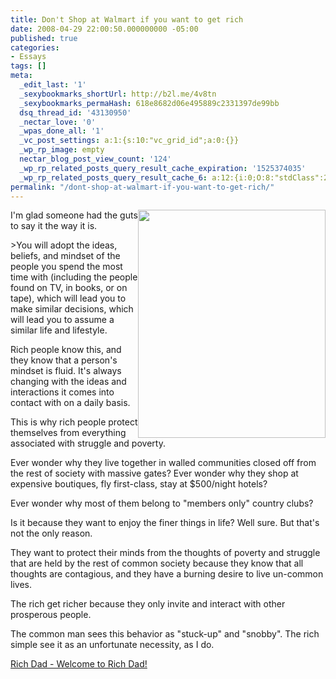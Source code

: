 ```yaml
---
title: Don't Shop at Walmart if you want to get rich
date: 2008-04-29 22:00:50.000000000 -05:00
published: true
categories:
- Essays
tags: []
meta:
  _edit_last: '1'
  _sexybookmarks_shortUrl: http://b2l.me/4v8tn
  _sexybookmarks_permaHash: 618e8682d06e495889c2331397de99bb
  dsq_thread_id: '43130950'
  _nectar_love: '0'
  _wpas_done_all: '1'
  _vc_post_settings: a:1:{s:10:"vc_grid_id";a:0:{}}
  _wp_rp_image: empty
  nectar_blog_post_view_count: '124'
  _wp_rp_related_posts_query_result_cache_expiration: '1525374035'
  _wp_rp_related_posts_query_result_cache_6: a:12:{i:0;O:8:"stdClass":2:{s:7:"post_id";s:4:"1483";s:5:"score";s:17:"28.58612882185656";}i:1;O:8:"stdClass":2:{s:7:"post_id";s:3:"393";s:5:"score";s:17:"23.81792492032283";}i:2;O:8:"stdClass":2:{s:7:"post_id";s:3:"869";s:5:"score";s:17:"21.98534345657452";}i:3;O:8:"stdClass":2:{s:7:"post_id";s:3:"400";s:5:"score";s:17:"17.14345840060267";}i:4;O:8:"stdClass":2:{s:7:"post_id";s:3:"662";s:5:"score";s:18:"16.639806682758827";}i:5;O:8:"stdClass":2:{s:7:"post_id";s:3:"289";s:5:"score";s:18:"16.639806682758827";}i:6;O:8:"stdClass":2:{s:7:"post_id";s:4:"1030";s:5:"score";s:18:"16.438197284606055";}i:7;O:8:"stdClass":2:{s:7:"post_id";s:4:"8367";s:5:"score";s:18:"15.355822648453504";}i:8;O:8:"stdClass":2:{s:7:"post_id";s:4:"1277";s:5:"score";s:18:"15.355822648453504";}i:9;O:8:"stdClass":2:{s:7:"post_id";s:3:"700";s:5:"score";s:18:"15.154213250300732";}i:10;O:8:"stdClass":2:{s:7:"post_id";s:2:"40";s:5:"score";s:18:"14.160148646958838";}i:11;O:8:"stdClass":2:{s:7:"post_id";s:2:"49";s:5:"score";s:18:"14.046757959514586";}}
permalink: "/dont-shop-at-walmart-if-you-want-to-get-rich/"
---
```

<p><img class="alignright" style="float: right;" src="{{ site.baseurl }}/posts/2008/04/walmart.jpg" alt="" width="300" height="365" />I'm glad someone had the guts to say it the way it is.</p>
>You will adopt the ideas, beliefs, and mindset of the people you spend the most time with (including the people found on TV, in books, or on tape), which will lead you to make similar decisions, which will lead you to assume a similar life and lifestyle.</p>
<p>Rich people know this, and they know that a person's mindset is fluid. It's always changing with the ideas and interactions it comes into contact with on a daily basis.</p>
<p>This is why rich people protect themselves from everything associated with struggle and poverty.</p>
<p>Ever wonder why they live together in walled communities closed off from the rest of society with massive gates? Ever wonder why they shop at expensive boutiques, fly first-class, stay at $500/night hotels?</p>
<p>Ever wonder why most of them belong to "members only" country clubs?</p>
<p>Is it because they want to enjoy the finer things in life? Well sure. But that's not the only reason.</p>
<p>They want to protect their minds from the thoughts of poverty and struggle that are held by the rest of common society because they know that all thoughts are contagious, and they have a burning desire to live un-common lives.</p>
<p>The rich get richer because they only invite and interact with other prosperous people.</p>
<p>The common man sees this behavior as "stuck-up" and "snobby". The rich simple see it as an unfortunate necessity, as I do.</p></blockquote>
<p><a href="http://www.richdad.com/Forum/forum.aspx?g=posts&amp;t=219914" rel="nofollow">Rich Dad - Welcome to Rich Dad!</a></p>
